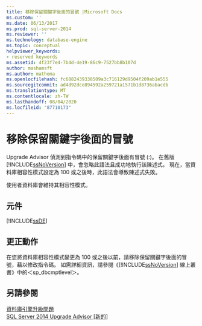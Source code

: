 ```yaml
---
title: 移除保留關鍵字後面的冒號 |Microsoft Docs
ms.custom: ''
ms.date: 06/13/2017
ms.prod: sql-server-2014
ms.reviewer: ''
ms.technology: database-engine
ms.topic: conceptual
helpviewer_keywords:
- reserved keywords
ms.assetid: 4f23f7e4-7b4d-4e19-86c9-7527bb8b107d
author: mashamsft
ms.author: mathoma
ms.openlocfilehash: fc6882439338509a3c716129d9504f209ab1e555
ms.sourcegitcommit: ad4d92dce894592a259721a1571b1d8736abacdb
ms.translationtype: MT
ms.contentlocale: zh-TW
ms.lasthandoff: 08/04/2020
ms.locfileid: "87710173"
---
```

# <a name="remove-colon-following-reserved-keyword"></a>移除保留關鍵字後面的冒號
  Upgrade Advisor 偵測到指令碼中的保留關鍵字後面有冒號 (:)。 在舊版 [!INCLUDE[ssNoVersion](../../includes/ssnoversion-md.md)] 中，會忽略此語法且成功地執行該陳述式。 現在，當資料庫相容性模式設定為 100 或之後時，此語法會導致陳述式失敗。  
  
 使用者資料庫會維持其相容性模式。  
  
## <a name="component"></a>元件  
 [!INCLUDE[ssDE](../../includes/ssde-md.md)]  
  
## <a name="corrective-action"></a>更正動作  
 在您將資料庫相容性模式變更為 100 或之後以前，請移除保留關鍵字後面的冒號，藉以修改指令碼。 如需詳細資訊，請參閱《[!INCLUDE[ssNoVersion](../../includes/ssnoversion-md.md)] 線上叢書》中的＜sp_dbcmptlevel＞。  
  
## <a name="see-also"></a>另請參閱  
 [資料庫引擎升級問題](../../../2014/sql-server/install/database-engine-upgrade-issues.md)   
 [SQL Server 2014 Upgrade Advisor &#91;新的&#93;](sql-server-2014-upgrade-advisor.md)  
  
  
